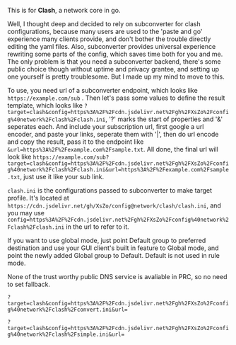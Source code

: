 This is for **Clash**, a network core in go.

Well, I thought deep and decided to rely on subconverter for clash configurations, because many users are used to the 'paste and go' experience many clients provide, and don't bother the trouble directly editing the yaml files. Also, subconverter provides universal experience rewriting some parts of the config, which saves time both for you and me. The only problem is that you need a subconverter backend, there's some public choice though without uptime and privacy grantee, and setting up one yourself is pretty troublesome. But I made up my mind to move to this.

To use, you need url of a subconverter endpoint, which looks like `https://example.com/sub` . Then let's pass some values to define the result template, which looks like `?target=clash&config=https%3A%2F%2Fcdn.jsdelivr.net%2Fgh%2FXsZo%2Fconfig%40network%2Fclash%2Fclash.ini`, '?' marks the start of properties and '&' seperates each. And include your subscription url, first google a url encoder, and paste your links, seperate them with '|', then do url encode and copy the result, pass it to the endpoint like `&url=https%3A%2F%2Fexample.com%2Fsample.txt`. All done, the final url will look like `https://example.com/sub?target=clash&config=https%3A%2F%2Fcdn.jsdelivr.net%2Fgh%2FXsZo%2Fconfig%40network%2Fclash%2Fclash.ini&url=https%3A%2F%2Fexample.com%2Fsample.txt`, just use it like your sub link.

`clash.ini` is the configurations passed to subconverter to make target profile. It's located at `https://cdn.jsdelivr.net/gh/XsZo/config@network/clash/clash.ini`, and you may use `config=https%3A%2F%2Fcdn.jsdelivr.net%2Fgh%2FXsZo%2Fconfig%40network%2Fclash%2Fclash.ini` in the url to refer to it.

If you want to use global mode, just point Default group to preferred destination and use your GUI client's built in feature to Global mode, and point the newly added Global group to Default. Default is not used in rule mode.

None of the trust worthy public DNS service is avaliable in PRC, so no need to set fallback.

`?target=clash&config=https%3A%2F%2Fcdn.jsdelivr.net%2Fgh%2FXsZo%2Fconfig%40network%2Fclash%2Fconvert.ini&url=`

`?target=clash&config=https%3A%2F%2Fcdn.jsdelivr.net%2Fgh%2FXsZo%2Fconfig%40network%2Fclash%2Fsimple.ini&url=`
